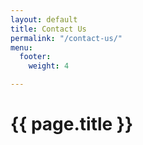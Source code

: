 ```yaml
---
layout: default
title: Contact Us
permalink: "/contact-us/"
menu:
  footer:
    weight: 4

---
```

<main class="container">
  <h1>{{ page.title }}</h1>
</main>